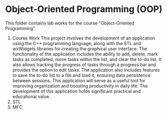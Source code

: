 # Object-Oriented Programming (OOP)
This folder contains lab works for the course "Object-Oriented Programming".
1) Course Work
This project involves the development of an application using the C++ programming language, along with the STL and wxWidgets libraries for creating the graphical user interface. The functionality of the application includes the ability to add, delete, mark tasks as completed, move tasks within the list, and clear the to-do list. It also allows tracking the progress of tasks through a progress bar and provides the option to edit tasks. The application also includes features to save the to-do list to a file and load it, ensuring data persistence between sessions. This application will serve as a useful tool for improving organization and boosting productivity in daily life. The development of this application holds significant practical and educational value.
3) STL
4) MFC 
